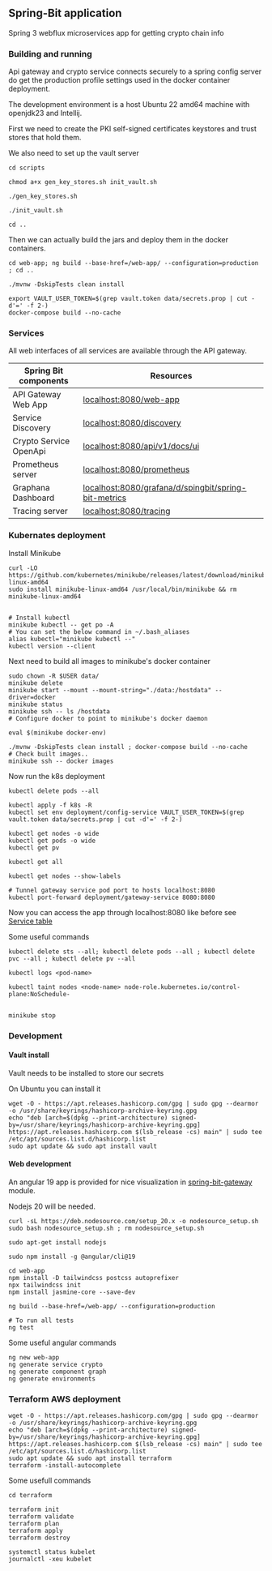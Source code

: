 ## Spring-Bit application

Spring 3 webflux microservices app for getting crypto chain info


### Building and running

Api gateway and crypto service connects securely to a spring config server do get the production profile settings used in the docker container deployment.

The development environment is a host Ubuntu 22 amd64 machine with openjdk23 and Intellij.

First we need to create the PKI self-signed certificates keystores and trust stores that hold them.

We also need to set up the vault server

```consoles
cd scripts

chmod a+x gen_key_stores.sh init_vault.sh

./gen_key_stores.sh

./init_vault.sh

cd ..
```

Then we can actually build the jars and deploy them in the docker containers.

```console
cd web-app; ng build --base-href=/web-app/ --configuration=production ; cd ..

./mvnw -DskipTests clean install
 
export VAULT_USER_TOKEN=$(grep vault.token data/secrets.prop | cut -d'=' -f 2-)
docker-compose build --no-cache
```

### Services

All web interfaces of all services are available through the API gateway.


| Spring Bit components  | Resources                                                                                                           |
|------------------------|---------------------------------------------------------------------------------------------------------------------|
| API Gateway Web App    | [localhost:8080/web-app](http://localhost:8080/web-app)                                                             |
| Service Discovery      | [localhost:8080/discovery](http://localhost:8080/discovery)                                                         |
| Crypto Service OpenApi | [localhost:8080/api/v1/docs/ui](http://localhost:8080/api/v1/docs/ui)                                               |
| Prometheus server      | [localhost:8080/prometheus](http://localhost:8080/prometheus)                                                       |
| Graphana Dashboard     | [localhost:8080/grafana/d/spingbit/spring-bit-metrics](http://localhost:8080/grafana/d/spingbit/spring-bit-metrics) |
| Tracing server         | [localhost:8080/tracing](http://localhost:8080/tracing)                                                             |

### Kubernates deployment

Install Minikube
```console
curl -LO https://github.com/kubernetes/minikube/releases/latest/download/minikube-linux-amd64
sudo install minikube-linux-amd64 /usr/local/bin/minikube && rm minikube-linux-amd64


# Install kubectl
minikube kubectl -- get po -A
# You can set the below command in ~/.bash_aliases
alias kubectl="minikube kubectl --"
kubectl version --client
```

Next need to build all images to minikube's docker container
```console
sudo chown -R $USER data/
minikube delete
minikube start --mount --mount-string="./data:/hostdata" --driver=docker
minikube status
minikube ssh -- ls /hostdata
# Configure docker to point to minikube's docker daemon

eval $(minikube docker-env)

./mvnw -DskipTests clean install ; docker-compose build --no-cache
# Check built images..
minikube ssh -- docker images
```

Now run the k8s deployment
```console
kubectl delete pods --all

kubectl apply -f k8s -R 
kubectl set env deployment/config-service VAULT_USER_TOKEN=$(grep vault.token data/secrets.prop | cut -d'=' -f 2-)

kubectl get nodes -o wide
kubectl get pods -o wide
kubectl get pv 

kubectl get all

kubectl get nodes --show-labels

# Tunnel gateway service pod port to hosts localhost:8080
kubectl port-forward deployment/gateway-service 8080:8080
```
Now you can access the app through localhost:8080 like before see [Service table](#Services)

Some useful commands
```console
kubectl delete sts --all; kubectl delete pods --all ; kubectl delete pvc --all ; kubectl delete pv --all

kubectl logs <pod-name>

kubectl taint nodes <node-name> node-role.kubernetes.io/control-plane:NoSchedule-


minikube stop
```


### Development


#### Vault install

Vault needs to be installed to store our secrets

On Ubuntu you can install it
```console
wget -O - https://apt.releases.hashicorp.com/gpg | sudo gpg --dearmor -o /usr/share/keyrings/hashicorp-archive-keyring.gpg
echo "deb [arch=$(dpkg --print-architecture) signed-by=/usr/share/keyrings/hashicorp-archive-keyring.gpg] https://apt.releases.hashicorp.com $(lsb_release -cs) main" | sudo tee /etc/apt/sources.list.d/hashicorp.list
sudo apt update && sudo apt install vault

```

#### Web development

An angular 19 app is provided for nice visualization in [spring-bit-gateway](spring-bit-gateway/src/main/resources/web) module.

Nodejs 20 will be needed.
```console
curl -sL https://deb.nodesource.com/setup_20.x -o nodesource_setup.sh
sudo bash nodesource_setup.sh ; rm nodesource_setup.sh

sudo apt-get install nodejs

sudo npm install -g @angular/cli@19

cd web-app
npm install -D tailwindcss postcss autoprefixer
npx tailwindcss init
npm install jasmine-core --save-dev

ng build --base-href=/web-app/ --configuration=production

# To run all tests
ng test
```

Some useful angular commands
```console
ng new web-app
ng generate service crypto
ng generate component graph
ng generate environments
```


### Terraform AWS deployment

```console
wget -O - https://apt.releases.hashicorp.com/gpg | sudo gpg --dearmor -o /usr/share/keyrings/hashicorp-archive-keyring.gpg
echo "deb [arch=$(dpkg --print-architecture) signed-by=/usr/share/keyrings/hashicorp-archive-keyring.gpg] https://apt.releases.hashicorp.com $(lsb_release -cs) main" | sudo tee /etc/apt/sources.list.d/hashicorp.list
sudo apt update && sudo apt install terraform
terraform -install-autocomplete
```

Some usefull commands
```console
cd terraform

terraform init
terraform validate
terraform plan
terraform apply
terraform destroy

systemctl status kubelet
journalctl -xeu kubelet

```
